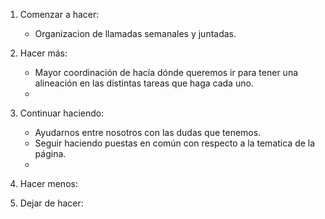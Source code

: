 1.	Comenzar a hacer:   
    - Organizacion de llamadas semanales y juntadas.

2.	Hacer más:          
    - Mayor coordinación de hacía dónde queremos ir para tener una alineación en las distintas tareas que haga cada uno.
    -

3.	Continuar haciendo: 
    - Ayudarnos entre nosotros con las dudas que tenemos. 
    - Seguir haciendo puestas en común con respecto a la tematica de la página.
    - 

4.	Hacer menos:

5.	Dejar de hacer:
